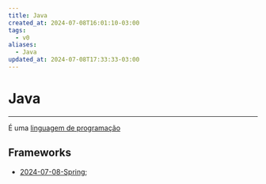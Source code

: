 ```yaml
---
title: Java
created_at: 2024-07-08T16:01:10-03:00
tags:
  - v0
aliases:
  - Java
updated_at: 2024-07-08T17:33:33-03:00
---
```

# Java
---


É uma [linguagem de programação](_insight/2024/07/2024-07-08-Linguagem_de_programacao.md)
## Frameworks
- [2024-07-08-Spring](_insight/2024/07/2024-07-08-Spring.md);